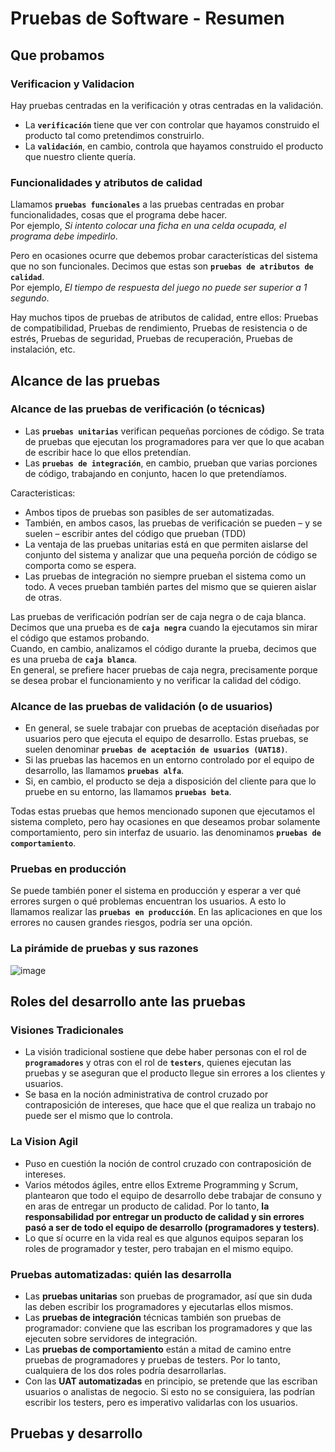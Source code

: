 # Pruebas de Software - Resumen

## Que probamos

### Verificacion y Validacion
Hay pruebas centradas en la verificación y otras centradas en la validación.  
- La **`verificación`** tiene que ver con controlar que hayamos construido el producto tal como
pretendimos construirlo.
- La **`validación`**, en cambio, controla que hayamos construido el
producto que nuestro cliente quería.

### Funcionalidades y atributos de calidad
Llamamos **`pruebas funcionales`** a las pruebas centradas en probar funcionalidades, cosas que el programa debe hacer.  
Por ejemplo, *Si intento colocar una ficha en una celda ocupada, el programa debe impedirlo*.

Pero en ocasiones ocurre que debemos probar características del sistema que no son
funcionales. Decimos que estas son **`pruebas de atributos de calidad`**.  
Por ejemplo, *El tiempo de respuesta del juego no puede ser superior a 1 segundo*.  

Hay muchos tipos de pruebas de atributos de calidad, entre ellos: Pruebas de compatibilidad, Pruebas de rendimiento, Pruebas de resistencia o de estrés, Pruebas de seguridad, Pruebas de recuperación, Pruebas de instalación, etc.

## Alcance de las pruebas

### Alcance de las pruebas de verificación (o técnicas)
- Las **`pruebas unitarias`** verifican pequeñas porciones de código. Se trata de pruebas que ejecutan los programadores para ver que lo que acaban
de escribir hace lo que ellos pretendían.
- Las **`pruebas de integración`**, en cambio, prueban que varias porciones de código, trabajando
en conjunto, hacen lo que pretendíamos.

Caracteristicas: 
- Ambos tipos de pruebas son pasibles de ser automatizadas.
- También, en ambos casos, las pruebas de verificación se pueden – y se suelen – escribir antes
del código que prueban (TDD)
- La ventaja de las pruebas unitarias está en que permiten aislarse del conjunto del sistema y
analizar que una pequeña porción de código se comporta como se espera.
- Las pruebas de integración no siempre prueban el sistema como un todo. A veces prueban
también partes del mismo que se quieren aislar de otras.

Las pruebas de verificación podrían ser de caja negra o de caja blanca.
Decimos que una prueba es de **`caja negra`** cuando la ejecutamos sin mirar el código que
estamos probando.  
Cuando, en cambio, analizamos el código durante la prueba, decimos que es una prueba de **`caja blanca`**.   
En general, se prefiere hacer pruebas de caja negra, precisamente porque se desea probar el funcionamiento y no verificar la calidad del código.

### Alcance de las pruebas de validación (o de usuarios)
- En general, se suele trabajar con pruebas de aceptación diseñadas por usuarios pero que ejecuta el equipo de desarrollo. Estas pruebas, se suelen
denominar **`pruebas de aceptación de usuarios (UAT18)`**.  
- Si las pruebas las hacemos en un entorno controlado por el equipo de desarrollo, las llamamos
**`pruebas alfa`**. 
- Si, en cambio, el producto se deja a disposición del cliente para que lo pruebe
en su entorno, las llamamos **`pruebas beta`**.

Todas estas pruebas que hemos mencionado suponen que ejecutamos el sistema completo, pero hay ocasiones en que deseamos probar solamente
comportamiento, pero sin interfaz de usuario. las denominamos **`pruebas de comportamiento`**.

### Pruebas en producción
Se puede también poner el sistema en producción y esperar a ver qué errores
surgen o qué problemas encuentran los usuarios. A esto lo llamamos realizar las **`pruebas en
producción`**. En las aplicaciones en que los errores no causen grandes riesgos, podría ser
una opción.

### La pirámide de pruebas y sus razones

![image](https://user-images.githubusercontent.com/86437352/191120211-696eff53-b1cb-4cf3-a3b3-a3d4a92675d2.png)

## Roles del desarrollo ante las pruebas

### Visiones Tradicionales
- La visión tradicional sostiene que debe haber personas con el rol de **`programadores`** y otras con el rol de **`testers`**, quienes ejecutan las
pruebas y se aseguran que el producto llegue sin errores a los clientes y usuarios.  
- Se basa en la noción administrativa de control cruzado por contraposición de intereses, que hace que el que realiza
un trabajo no puede ser el mismo que lo controla.

### La Vision Agil
- Puso en cuestión la noción de control cruzado con contraposición de intereses.
- Varios métodos ágiles, entre ellos Extreme Programming y Scrum, plantearon que
todo el equipo de desarrollo debe trabajar de consuno y en aras de entregar un producto de
calidad. Por lo tanto, **la responsabilidad por entregar un producto de calidad y sin errores pasó
a ser de todo el equipo de desarrollo (programadores y testers)**.
- Lo que sí ocurre en la vida real es que algunos equipos separan los roles de programador y
tester, pero trabajan en el mismo equipo.

### Pruebas automatizadas: quién las desarrolla
- Las **pruebas unitarias** son pruebas de programador, así que sin duda las deben escribir los
programadores y ejecutarlas ellos mismos.
- Las **pruebas de integración** técnicas también son pruebas de programador: conviene que las
escriban los programadores y que las ejecuten sobre servidores de integración.
- Las **pruebas de comportamiento** están a mitad de camino entre pruebas de programadores y
pruebas de testers. Por lo tanto, cualquiera de los dos roles podría desarrollarlas.
- Con las **UAT automatizadas** en principio, se pretende que las escriban usuarios o analistas de negocio. Si esto no se consiguiera, las
podrían escribir los testers, pero es imperativo validarlas con los usuarios.


## Pruebas y desarrollo
